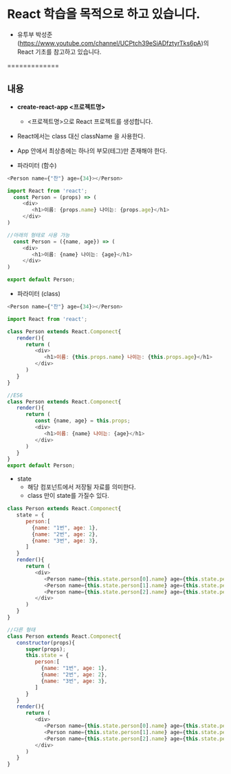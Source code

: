 
# React 학습을 목적으로 하고 있습니다.
* 유투부 박성준(https://www.youtube.com/channel/UCPtch39eSiADfztyrTks6pA)의 React 기초를 참고하고 있습니다.

=============
## 내용
* **create-react-app <프로젝트명>**
  * <프로젝트명>으로 React 프로젝트를 생성합니다.

* React에서는 class 대신 className 을 사용한다.
* App 안에서 최상층에는 하나의 부모(테그)만 존재해야 한다.
* 파라미터 (함수)
```javascript
<Person name={"찬"} age={34}></Person>

import React from 'react';
  const Person = (props) => (
     <div>
        <h1>이름: {props.name} 나이는: {props.age}</h1>
     </div>
)

//아래의 형태로 사용 가능
  const Person = ({name, age}) => (
     <div>
        <h1>이름: {name} 나이는: {age}</h1>
     </div>
)

export default Person;
```
* 파라미터 (class)
```javascript
<Person name={"찬"} age={34}></Person>

import React from 'react';

class Person extends React.Componect{
   render(){
      return (
         <div>
            <h1>이름: {this.props.name} 나이는: {this.props.age}</h1>
         </div>
      )
   }
}

//ES6
class Person extends React.Componect{
   render(){
      return (
         const {name, age} = this.props;
         <div>
            <h1>이름: {name} 나이는: {age}</h1>
         </div>
      )
   }
}
export default Person;
```

* state
  * 해당 컴포넌트에서 저장될 자료를 의미한다.
  * class 만이 state를 가질수 있다.
```javascript
class Person extends React.Componect{
   state = {
      person:[
        {name: "1번", age: 1},
        {name: "2번", age: 2},
        {name: "3번", age: 3},
      ]
   }
   render(){
      return (
         <div>
            <Person name={this.state.person[0].name} age={this.state.person[0].age}</Person>
            <Person name={this.state.person[1].name} age={this.state.person[1].age}</Person>
            <Person name={this.state.person[2].name} age={this.state.person[2].age}</Person>
         </div>
      )
   }
}

//다른 형태
class Person extends React.Componect{
   constructor(props){
      super(props);
      this.state = {
         person:[
           {name: "1번", age: 1},
           {name: "2번", age: 2},
           {name: "3번", age: 3},
         ]
      }
   }
   render(){
      return (
         <div>
            <Person name={this.state.person[0].name} age={this.state.person[0].age}</Person>
            <Person name={this.state.person[1].name} age={this.state.person[1].age}</Person>
            <Person name={this.state.person[2].name} age={this.state.person[2].age}</Person>
         </div>
      )
   }
}
```

